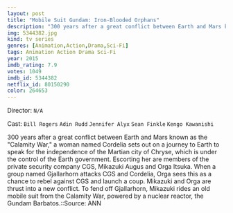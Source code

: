 ```yaml
---
layout: post
title: "Mobile Suit Gundam: Iron-Blooded Orphans"
description: "300 years after a great conflict between Earth and Mars known as the Calamity War, a woman named Cordelia sets out on a journey to Earth to speak for the independence of the Martian city of Chryse, which is under the control of the Earth government. Escorting her are members of the private security company CGS, Mikazuki Augus and Orga Itsuka. When a group named Gjallarhorn attacks CGS and Cordelia, Orga sees this as a chance to rebel against CGS and launch a coup. Mikazuki and Orga are thrust into a new conflict. To fend off Gja.."
img: 5344382.jpg
kind: tv series
genres: [Animation,Action,Drama,Sci-Fi]
tags: Animation Action Drama Sci-Fi 
year: 2015
imdb_rating: 7.9
votes: 1049
imdb_id: 5344382
netflix_id: 80150290
color: 264653
---
```

Director: `N/A`  

Cast: `Bill Rogers` `Adin Rudd` `Jennifer Alyx` `Sean Finkle` `Kengo Kawanishi` 

300 years after a great conflict between Earth and Mars known as the "Calamity War," a woman named Cordelia sets out on a journey to Earth to speak for the independence of the Martian city of Chryse, which is under the control of the Earth government. Escorting her are members of the private security company CGS, Mikazuki Augus and Orga Itsuka. When a group named Gjallarhorn attacks CGS and Cordelia, Orga sees this as a chance to rebel against CGS and launch a coup. Mikazuki and Orga are thrust into a new conflict. To fend off Gjallarhorn, Mikazuki rides an old mobile suit from the Calamity War, powered by a nuclear reactor, the Gundam Barbatos.::Source: ANN